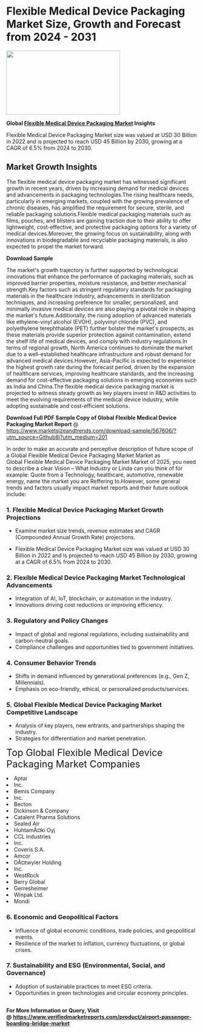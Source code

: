 <H1>Flexible Medical Device Packaging Market Size, Growth and Forecast from 2024 - 2031</H1><img class="aligncenter size-medium wp-image-584254" src="https://thirdeyenews.in/wp-content/uploads/2024/09/Global-Market-Research-300x168.jpeg" alt="" width="300" height="168" /><p><strong>Global&nbsp;<a href="https://www.marketsizeandtrends.com/download-sample/567606/?utm_source=Github8j?utm_medium=201">Flexible Medical Device Packaging Market</a> Insights</strong></p><p>Flexible Medical Device Packaging Market size was valued at USD 30 Billion in 2022 and is projected to reach USD 45 Billion by 2030, growing at a CAGR of 6.5% from 2024 to 2030.</p><p><h2>Market Growth Insights</h2> <p>The flexible medical device packaging market has witnessed significant growth in recent years, driven by increasing demand for medical devices and advancements in packaging technologies.The rising healthcare needs, particularly in emerging markets, coupled with the growing prevalence of chronic diseases, has amplified the requirement for secure, sterile, and reliable packaging solutions.Flexible medical packaging materials such as films, pouches, and blisters are gaining traction due to their ability to offer lightweight, cost-effective, and protective packaging options for a variety of medical devices.Moreover, the growing focus on sustainability, along with innovations in biodegradable and recyclable packaging materials, is also expected to propel the market forward.</p> <p><strong>Download Sample</strong></p> <p>The market's growth trajectory is further supported by technological innovations that enhance the performance of packaging materials, such as improved barrier properties, moisture resistance, and better mechanical strength.Key factors such as stringent regulatory standards for packaging materials in the healthcare industry, advancements in sterilization techniques, and increasing preference for smaller, personalized, and minimally invasive medical devices are also playing a pivotal role in shaping the market's future.Additionally, the rising adoption of advanced materials like ethylene-vinyl alcohol (EVOH), polyvinyl chloride (PVC), and polyethylene terephthalate (PET) further bolster the market's prospects, as these materials provide superior protection against contamination, extend the shelf life of medical devices, and comply with industry regulations.In terms of regional growth, North America continues to dominate the market due to a well-established healthcare infrastructure and robust demand for advanced medical devices.However, Asia-Pacific is expected to experience the highest growth rate during the forecast period, driven by the expansion of healthcare services, improving healthcare standards, and the increasing demand for cost-effective packaging solutions in emerging economies such as India and China.The flexible medical device packaging market is projected to witness steady growth as key players invest in R&D activities to meet the evolving requirements of the medical device industry, while adopting sustainable and cost-efficient solutions.<p><span class=""><strong>Download Full PDF Sample Copy of Global Flexible Medical Device Packaging Market Report</strong> @ <a href="https://www.marketsizeandtrends.com/download-sample/567606/?utm_source=Github8j?utm_medium=201" target="_blank">https://www.marketsizeandtrends.com/download-sample/567606/?utm_source=Github8j?utm_medium=201</a></span></p><p>In order to make an accurate and perceptive description of future scope of a Global&nbsp;Flexible Medical Device Packaging Market Market as Global&nbsp;Flexible Medical Device Packaging Market Market of 2025, you need to describe a clear Vision &ndash; What Industry or Linda can you think of for example: Quote from a Technology, healthcare, automotive, renewable energy, name the market you are Reffering to.However, some general trends and factors usually impact market reports and their future outlook include:</p><h3>1.&nbsp;<strong>Flexible Medical Device Packaging Market Growth Projections</strong></h3><ul><li>Examine market size trends, revenue estimates and CAGR (Compounded Annual Growth Rate) projections.</li><li><p>Flexible Medical Device Packaging Market size was valued at USD 30 Billion in 2022 and is projected to reach USD 45 Billion by 2030, growing at a CAGR of 6.5% from 2024 to 2030.</p></li></ul><h3>2.&nbsp;<strong>Flexible Medical Device Packaging Market Technological Advancements</strong></h3><ul><li>Integration of AI, IoT, blockchain, or automation in the industry.</li><li>Innovations driving cost reductions or improving efficiency.</li></ul><h3>3.&nbsp;<strong>Regulatory and Policy Changes</strong></h3><ul><li>Impact of global and regional regulations, including sustainability and carbon-neutral goals.</li><li>Compliance challenges and opportunities tied to government initiatives.</li></ul><h3>4.&nbsp;<strong>Consumer Behavior Trends</strong></h3><ul><li>Shifts in demand influenced by generational preferences (e.g., Gen Z, Millennials).</li><li>Emphasis on eco-friendly, ethical, or personalized products/services.</li></ul><h3>5.&nbsp;<strong>Global Flexible Medical Device Packaging Market Competitive Landscape</strong></h3><ul><li>Analysis of key players, new entrants, and partnerships shaping the industry.</li><li>Strategies for differentiation and market penetration.</li></ul><p data-pm-slice="1 1 []"><span style="color: inherit; font-family: inherit; font-size: 25px;">Top Global Flexible Medical Device Packaging Market Companies</span></p><div class="" data-test-id=""><p><li>Aptar</li><li> Inc.</li><li> Bemis Company</li><li> Inc.</li><li> Becton</li><li> Dickinson & Company</li><li> Catalent Pharma Solutions</li><li> Sealed Air</li><li> HuhtamÃ¤ki Oyj</li><li> CCL Industries</li><li> Inc.</li><li> Coveris S.A.</li><li> Amcor</li><li> DÃ¤twyler Holding</li><li> Inc.</li><li> WestRock</li><li> Berry Global</li><li> Gerresheimer</li><li> Winpak Ltd.</li><li> Mondi</li></p></div><h3>6.&nbsp;<strong>Economic and Geopolitical Factors</strong></h3><ul><li>Influence of global economic conditions, trade policies, and geopolitical events.</li><li>Resilience of the market to inflation, currency fluctuations, or global crises.</li></ul><h3>7.&nbsp;<strong>Sustainability and ESG (Environmental, Social, and Governance)</strong></h3><ul><li>Adoption of sustainable practices to meet ESG criteria.</li><li>Opportunities in green technologies and circular economy principles.</li></ul><h2><strong style="font-size: 14px;">For More Information or Query, Visit @&nbsp;</strong><a style="background-color: #ffffff; font-size: 14px;" href="https://www.marketsizeandtrends.com/report/flexible-medical-device-packaging-market/" target="_blank">https://www.verifiedmarketreports.com/product/airport-passenger-boarding-bridge-market</a></h2>